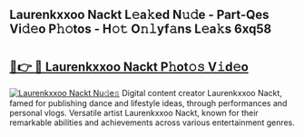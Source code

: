 ## Laurenkxxoo Nackt L𝚎a𝚔ed N𝚞𝚍e - Part-Qes Vi𝚍𝚎o P𝚑𝚘tos - H𝚘𝚝 O𝚗𝚕yf𝚊ns L𝚎a𝚔s 6xq58

# <h2><a href="http://kfe38ry.oniu.top/?m=Laurenkxxoo+Nackt">🔗👉 🔴 Laurenkxxoo Nackt P𝚑ot𝚘𝚜 V𝚒d𝚎o</a></h2>

[![Laurenkxxoo Nackt Nu𝚍e𝚜](https://i.imgur.com/0qMVB7G.gif)](http://kfe38ry.oniu.top/?m=Laurenkxxoo+Nackt)
Digital content creator Laurenkxxoo Nackt, famed for publishing dance and lifestyle ideas, through performances and personal vlogs. Versatile artist Laurenkxxoo Nackt, known for their remarkable abilities and achievements across various entertainment genres.  
